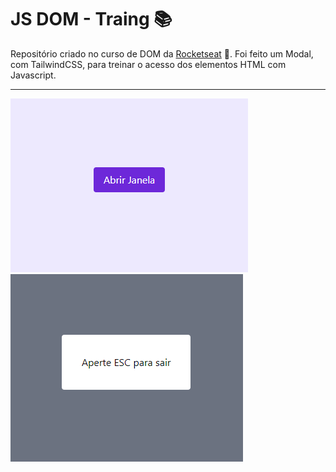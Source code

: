 # JS DOM - Traing :books:

Repositório criado no curso de DOM da [Rocketseat](https://rocketseat.com.br/) :rocket:. Foi feito um Modal, com TailwindCSS, para treinar o acesso dos elementos HTML com Javascript.

---

![screenshot](./assets/img/img-1.PNG)
![screenshot](./assets/img/img-2.PNG)